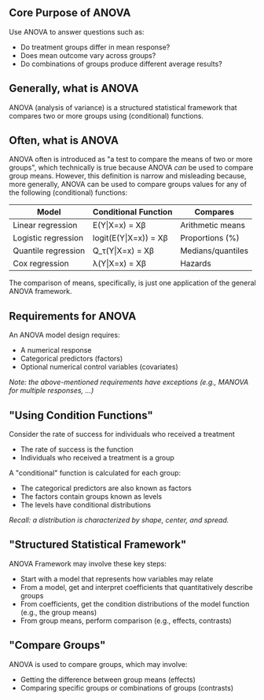 ## Core Purpose of ANOVA

Use ANOVA to answer questions such as:

- Do treatment groups differ in mean response?
- Does mean outcome vary across groups?
- Do combinations of groups produce different average results?

## Generally, what is ANOVA 

ANOVA (analysis of variance) is a structured statistical framework that compares two or more groups using (conditional) functions. 

## Often, what is ANOVA

ANOVA often is introduced as "a test to compare the means of two or more groups", which technically is true because ANOVA *can* be used to compare group means. However, this definition is narrow and misleading because, more generally, ANOVA can be used to compare groups values for any of the following (conditional) functions: 

| Model               | Conditional Function  | Compares          |
|---------------------|-----------------------|-------------------|
| Linear regression   | E(Y\|X=x) = Xβ        | Arithmetic means  |
| Logistic regression | logit(E(Y\|X=x)) = Xβ | Proportions (%)   |
| Quantile regression | Q_τ(Y\|X=x) = Xβ      | Medians/quantiles |
| Cox regression      | λ(Y\|X=x) = Xβ        | Hazards           |

The comparison of means, specifically, is just one application of the general ANOVA framework. 

## Requirements for ANOVA

An ANOVA model design requires:

- A numerical response 
- Categorical predictors (factors)
- Optional numerical control variables (covariates)

*Note: the above-mentioned requirements have exceptions (e.g., MANOVA for multiple responses, ...)*

## "Using Condition Functions"

Consider the rate of success for individuals who received a treatment 
- The rate of success is the function
- Individuals who received a treatment is a group 

A "conditional" function is calculated for each group: 
- The categorical predictors are also known as factors
- The factors contain groups known as levels
- The levels have conditional distributions

*Recall: a distribution is characterized by shape, center, and spread.*

## "Structured Statistical Framework"

ANOVA Framework may involve these key steps: 
- Start with a model that represents how variables may relate
- From a model, get and interpret coefficients that quantitatively describe groups
- From coefficients, get the condition distributions of the model function (e.g., the group means)
- From group means, perform comparison (e.g., effects, contrasts)

## "Compare Groups"

ANOVA is used to compare groups, which may involve: 
- Getting the difference between group means (effects)
- Comparing specific groups or combinations of groups (contrasts)
